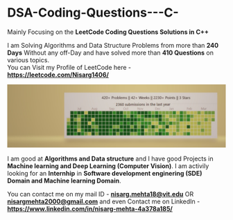 # DSA-Coding-Questions---C-
Mainly Focusing on the **LeetCode Coding Questions Solutions in C++**

I am Solving Algorithms and Data Structure Problems from more than **240 Days** Without any off-Day and have solved more than **410 Questions** on various topics.  
You can Visit my Profile of LeetCode here - **https://leetcode.com/Nisarg1406/**

<img src = "Hardwork Images/Linkedin leetcode photo.jpg" width = "700">

I am good at **Algorithms and Data structure** and I have good Projects in **Machine learning and Deep Learning (Computer Vision)**. I am activily looking for an **Internhip** in **Software development enginering (SDE) Domain and Machine learning Domain**.

You can contact me on my mail ID - **nisarg.mehta18@vit.edu** OR **nisargmehta2000@gmail.com**  and even Contact me on LinkedIn - **https://www.linkedin.com/in/nisarg-mehta-4a378a185/**
